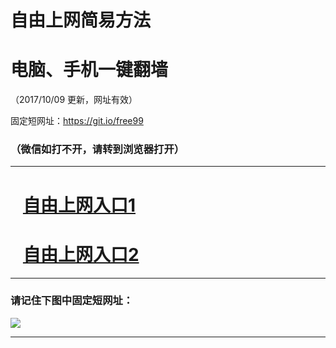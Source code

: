 ﻿# 自由上网简易方法

# 电脑、手机一键翻墙

（2017/10/09 更新，网址有效）

固定短网址：https://git.io/free99

### （微信如打不开，请转到浏览器打开）


***





# &nbsp;&nbsp; <a href="http://ft3112626392.fwq-tz-1001.info/fwqtz01.html?t=100900123521 " target="_blank">自由上网入口1</a>
# &nbsp;&nbsp; <a href="http://ft1662230416.fwq-tz-1002.info/fwqtz02.html?t=100900127584 " target="_blank">自由上网入口2</a>
***

### 请记住下图中固定短网址：

<img src="https://s3-us-west-2.amazonaws.com/fwq-1001/yjfq-20170905okok.png" /> 


***

